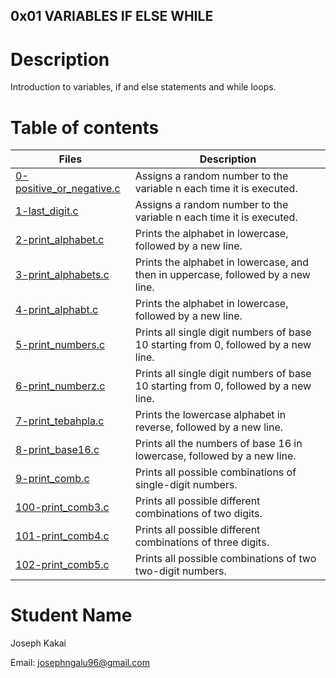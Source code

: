 ## 0x01 VARIABLES IF ELSE WHILE

# Description
Introduction to variables, if and else statements and while loops.

# Table of contents
Files | Description
------|------------
[0-positive_or_negative.c](./0-positive_or_negative.c) | Assigns a random number to the variable n each time it is executed.
[1-last_digit.c](./1-last_digit.c) | Assigns a random number to the variable n each time it is executed. 
[2-print_alphabet.c](./2-printf_alphabet.c) | Prints the alphabet in lowercase, followed by a new line.
[3-print_alphabets.c](./3-print_alphabets.c) | Prints the alphabet in lowercase, and then in uppercase, followed by a new line.
[4-print_alphabt.c](./4-print_alphabt.c) | Prints the alphabet in lowercase, followed by a new line.
[5-print_numbers.c](./5-print_numbers.c) | Prints all single digit numbers of base 10 starting from 0, followed by a new line.
[6-print_numberz.c](./6-print_numberz.c) | Prints all single digit numbers of base 10 starting from 0, followed by a new line.
[7-print_tebahpla.c](./7-print_tebahpla.c) | Prints the lowercase alphabet in reverse, followed by a new line.
[8-print_base16.c](./8-print_base16.c) | Prints all the numbers of base 16 in lowercase, followed by a new line.
[9-print_comb.c](./9-print_comb.c) | Prints all possible combinations of single-digit numbers.
[100-print_comb3.c](./100-print_comb3.c) | Prints all possible different combinations of two digits.
[101-print_comb4.c](./101-print_comb4.c) | Prints all possible different combinations of three digits.
[102-print_comb5.c](./102-print_comb5.c) | Prints all possible combinations of two two-digit numbers.

# Student Name
Joseph Kakai

Email: josephngalu96@gmail.com
